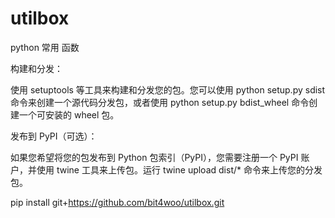 # utilbox
python 常用 函数


构建和分发： 

使用 setuptools 等工具来构建和分发您的包。您可以使用 python setup.py sdist 命令来创建一个源代码分发包，或者使用 python setup.py bdist_wheel 命令创建一个可安装的 wheel 包。

发布到 PyPI（可选）：

如果您希望将您的包发布到 Python 包索引（PyPI），您需要注册一个 PyPI 账户，并使用 twine 工具来上传包。运行 twine upload dist/* 命令来上传您的分发包。

pip install git+https://github.com/bit4woo/utilbox.git
